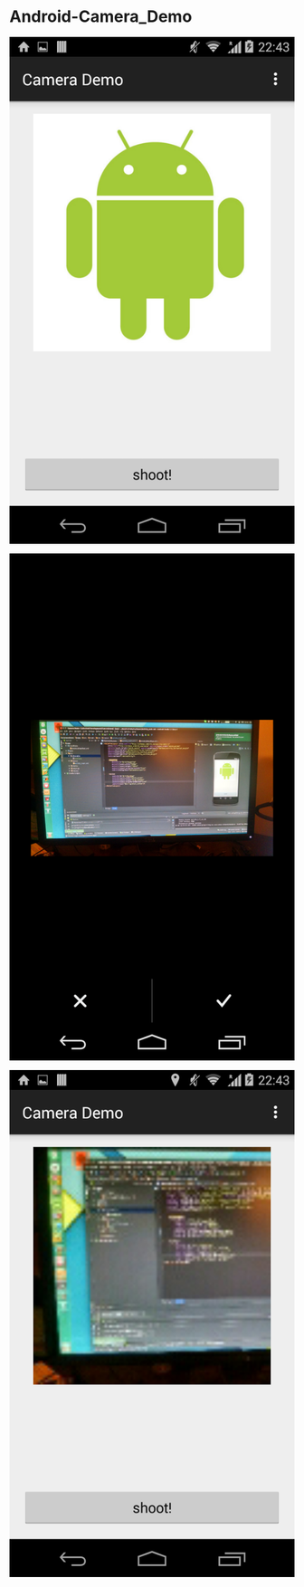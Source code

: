 # Android-Camera_Demo
![Screenshot 1](https://raw.githubusercontent.com/gengyixiong/Android-Camera_Demo/master/img/ss1.png)

![Screenshot 2](https://raw.githubusercontent.com/gengyixiong/Android-Camera_Demo/master/img/ss2.png)

![Screenshot 3](https://raw.githubusercontent.com/gengyixiong/Android-Camera_Demo/master/img/ss3.png)
